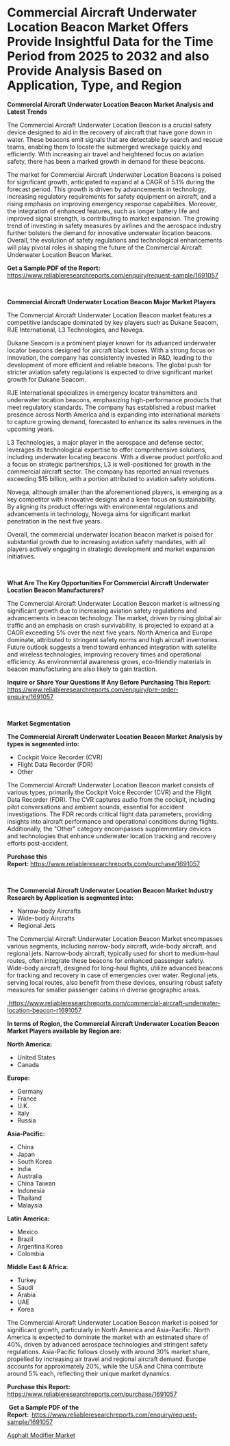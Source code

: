 <p><h1>Commercial Aircraft Underwater Location Beacon Market Offers Provide Insightful Data for the Time Period from 2025 to 2032 and also Provide Analysis Based on Application, Type, and Region</h1></p><p><strong>Commercial Aircraft Underwater Location Beacon Market Analysis and Latest Trends</strong></p>
<p><p>The Commercial Aircraft Underwater Location Beacon is a crucial safety device designed to aid in the recovery of aircraft that have gone down in water. These beacons emit signals that are detectable by search and rescue teams, enabling them to locate the submerged wreckage quickly and efficiently. With increasing air travel and heightened focus on aviation safety, there has been a marked growth in demand for these beacons.</p><p>The market for Commercial Aircraft Underwater Location Beacons is poised for significant growth, anticipated to expand at a CAGR of 5.1% during the forecast period. This growth is driven by advancements in technology, increasing regulatory requirements for safety equipment on aircraft, and a rising emphasis on improving emergency response capabilities. Moreover, the integration of enhanced features, such as longer battery life and improved signal strength, is contributing to market expansion. The growing trend of investing in safety measures by airlines and the aerospace industry further bolsters the demand for innovative underwater location beacons. Overall, the evolution of safety regulations and technological enhancements will play pivotal roles in shaping the future of the Commercial Aircraft Underwater Location Beacon Market.</p></p>
<p><strong>Get a Sample PDF of the Report:&nbsp;</strong> <a href="https://www.reliableresearchreports.com/enquiry/request-sample/1691057?utm_campaign=2295&utm_medium=2&utm_source=Github&utm_content=ia&utm_term=26032025&utm_id=commercial-aircraft-underwater-location-beacon">https://www.reliableresearchreports.com/enquiry/request-sample/1691057</a></p>
<p>&nbsp;</p>
<p><strong>Commercial Aircraft Underwater Location Beacon Major Market Players</strong></p>
<p><p>The Commercial Aircraft Underwater Location Beacon market features a competitive landscape dominated by key players such as Dukane Seacom, RJE International, L3 Technologies, and Novega. </p><p>Dukane Seacom is a prominent player known for its advanced underwater locator beacons designed for aircraft black boxes. With a strong focus on innovation, the company has consistently invested in R&D, leading to the development of more efficient and reliable beacons. The global push for stricter aviation safety regulations is expected to drive significant market growth for Dukane Seacom.</p><p>RJE International specializes in emergency locator transmitters and underwater location beacons, emphasizing high-performance products that meet regulatory standards. The company has established a robust market presence across North America and is expanding into international markets to capture growing demand, forecasted to enhance its sales revenues in the upcoming years.</p><p>L3 Technologies, a major player in the aerospace and defense sector, leverages its technological expertise to offer comprehensive solutions, including underwater locating beacons. With a diverse product portfolio and a focus on strategic partnerships, L3 is well-positioned for growth in the commercial aircraft sector. The company has reported annual revenues exceeding $15 billion, with a portion attributed to aviation safety solutions.</p><p>Novega, although smaller than the aforementioned players, is emerging as a key competitor with innovative designs and a keen focus on sustainability. By aligning its product offerings with environmental regulations and advancements in technology, Novega aims for significant market penetration in the next five years.</p><p>Overall, the commercial underwater location beacon market is poised for substantial growth due to increasing aviation safety mandates, with all players actively engaging in strategic development and market expansion initiatives.</p></p>
<p>&nbsp;</p>
<p><strong>What Are The Key Opportunities For Commercial Aircraft Underwater Location Beacon Manufacturers?</strong></p>
<p><p>The Commercial Aircraft Underwater Location Beacon market is witnessing significant growth due to increasing aviation safety regulations and advancements in beacon technology. The market, driven by rising global air traffic and an emphasis on crash survivability, is projected to expand at a CAGR exceeding 5% over the next five years. North America and Europe dominate, attributed to stringent safety norms and high aircraft inventories. Future outlook suggests a trend toward enhanced integration with satellite and wireless technologies, improving recovery times and operational efficiency. As environmental awareness grows, eco-friendly materials in beacon manufacturing are also likely to gain traction.</p></p>
<p><strong>Inquire or Share Your Questions If Any Before Purchasing This Report:</strong> <a href="https://www.reliableresearchreports.com/enquiry/pre-order-enquiry/1691057?utm_campaign=2295&utm_medium=2&utm_source=Github&utm_content=ia&utm_term=26032025&utm_id=commercial-aircraft-underwater-location-beacon">https://www.reliableresearchreports.com/enquiry/pre-order-enquiry/1691057</a></p>
<p>&nbsp;</p>
<p><strong>Market Segmentation</strong></p>
<p><strong>The Commercial Aircraft Underwater Location Beacon Market Analysis by types is segmented into:</strong></p>
<p><ul><li>Cockpit Voice Recorder (CVR)</li><li>Flight Data Recorder (FDR)</li><li>Other</li></ul></p>
<p><p>The Commercial Aircraft Underwater Location Beacon market consists of various types, primarily the Cockpit Voice Recorder (CVR) and the Flight Data Recorder (FDR). The CVR captures audio from the cockpit, including pilot conversations and ambient sounds, essential for accident investigations. The FDR records critical flight data parameters, providing insights into aircraft performance and operational conditions during flights. Additionally, the "Other" category encompasses supplementary devices and technologies that enhance underwater location tracking and recovery efforts post-accident.</p></p>
<p><strong>Purchase this Report:&nbsp;</strong><a href="https://www.reliableresearchreports.com/purchase/1691057?utm_campaign=2295&utm_medium=2&utm_source=Github&utm_content=ia&utm_term=26032025&utm_id=commercial-aircraft-underwater-location-beacon">https://www.reliableresearchreports.com/purchase/1691057</a></p>
<p>&nbsp;</p>
<p><strong>The Commercial Aircraft Underwater Location Beacon Market Industry Research by Application is segmented into:</strong></p>
<p><ul><li>Narrow-body Aircrafts</li><li>Wide-body Aircrafts</li><li>Regional Jets</li></ul></p>
<p><p>The Commercial Aircraft Underwater Location Beacon Market encompasses various segments, including narrow-body aircraft, wide-body aircraft, and regional jets. Narrow-body aircraft, typically used for short to medium-haul routes, often integrate these beacons for enhanced passenger safety. Wide-body aircraft, designed for long-haul flights, utilize advanced beacons for tracking and recovery in case of emergencies over water. Regional jets, serving local routes, also benefit from these devices, ensuring robust safety measures for smaller passenger cabins in diverse geographic areas.</p></p>
<p><a href="https://www.reliableresearchreports.com/commercial-aircraft-underwater-location-beacon-r1691057?utm_campaign=2295&utm_medium=2&utm_source=Github&utm_content=ia&utm_term=26032025&utm_id=commercial-aircraft-underwater-location-beacon">&nbsp;https://www.reliableresearchreports.com/commercial-aircraft-underwater-location-beacon-r1691057</a></p>
<p><strong>In terms of Region, the Commercial Aircraft Underwater Location Beacon Market Players available by Region are:</strong></p>
<p>
    <p> <strong> North America: </strong>
        <ul>
            <li>United States</li>
            <li>Canada</li>
        </ul>
        </p> 
    <p> <strong> Europe: </strong>
        <ul>
            <li>Germany</li>
            <li>France</li>
            <li>U.K.</li>
            <li>Italy</li>
            <li>Russia</li>
        </ul>
        </p> 
    <p> <strong> Asia-Pacific: </strong>
        <ul>
            <li>China</li>
            <li>Japan</li>
            <li>South Korea</li>
            <li>India</li>
            <li>Australia</li>
            <li>China Taiwan</li>
            <li>Indonesia</li>
            <li>Thailand</li>
            <li>Malaysia</li>
        </ul>
        </p> 
    <p> <strong> Latin America: </strong>
        <ul>
            <li>Mexico</li>
            <li>Brazil</li>
            <li>Argentina Korea</li>
            <li>Colombia</li>
        </ul>
        </p> 
    <p> <strong> Middle East & Africa: </strong>
        <ul>
            <li>Turkey</li>
            <li>Saudi</li>
            <li>Arabia</li>
            <li>UAE</li>
            <li>Korea</li>
        </ul>
    </p>
    </p>
<p><p>The Commercial Aircraft Underwater Location Beacon market is poised for significant growth, particularly in North America and Asia-Pacific. North America is expected to dominate the market with an estimated share of 40%, driven by advanced aerospace technologies and stringent safety regulations. Asia-Pacific follows closely with around 30% market share, propelled by increasing air travel and regional aircraft demand. Europe accounts for approximately 20%, while the USA and China contribute around 5% each, reflecting their unique market dynamics.</p></p>
<p><strong>Purchase this Report: </strong><a href="https://www.reliableresearchreports.com/purchase/1691057?utm_campaign=2295&utm_medium=2&utm_source=Github&utm_content=ia&utm_term=26032025&utm_id=commercial-aircraft-underwater-location-beacon">https://www.reliableresearchreports.com/purchase/1691057</a></p>
<p>&nbsp;<strong>Get a Sample PDF of the Report:&nbsp;&nbsp;</strong><a href="https://www.reliableresearchreports.com/enquiry/request-sample/1691057?utm_campaign=2295&utm_medium=2&utm_source=Github&utm_content=ia&utm_term=26032025&utm_id=commercial-aircraft-underwater-location-beacon">https://www.reliableresearchreports.com/enquiry/request-sample/1691057</a></p>
<p><strong></strong></p>
<p><p><a href="https://github.com/maaniwilka9y/Market-Research-Report-List-1/blob/main/asphalt-modifier-market.md?utm_campaign=2295&utm_medium=2&utm_source=Github&utm_content=ia&utm_term=26032025&utm_id=commercial-aircraft-underwater-location-beacon">Asphalt Modifier Market</a></p></p>
